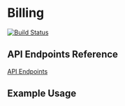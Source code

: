 # Billing  
[![Build Status](https://travis-ci.org/Quota-Billing/Billing.svg?branch=master)](https://travis-ci.org/Quota-Billing/Billing)

## API Endpoints Reference
[API Endpoints](documentation/EndpointsReference.md)


## Example Usage
